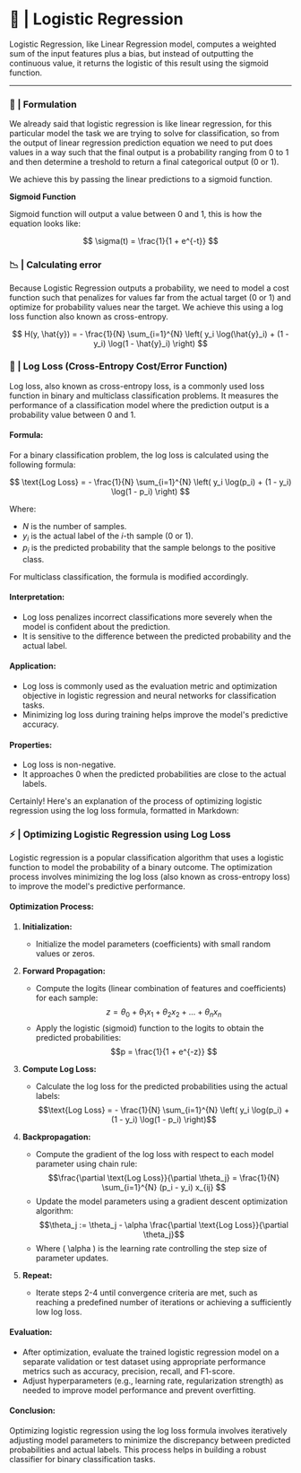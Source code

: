 # 🎨 | Logistic Regression

Logistic Regression, like Linear Regression model, computes a weighted sum of the input features plus a bias, but instead of outputting the continuous value, it returns the logistic of this result using the sigmoid function.

---

### 🧪 | Formulation

We already said that logistic regression is like linear regression, for this particular model the task we are trying to solve for classification, so from the output of linear regression prediction equation we need to put does values in a way such that the final output is a probability ranging from 0 to 1 and then determine a treshold to return a final categorical output (0 or 1).

We achieve this by passing the linear predictions to a sigmoid function.

**Sigmoid Function**

Sigmoid function will output a value between 0 and 1, this is how the equation looks like:

$$
\sigma(t) = \frac{1}{1 + e^{-t}}
$$

### 📉 | Calculating error

Because Logistic Regression outputs a probability, we need to model a cost function such that penalizes for values far from the actual target (0 or 1) and optimize for probability values near the target. We achieve this using a log loss function also known as cross-entropy.

$$
H(y, \hat{y}) = - \frac{1}{N} \sum_{i=1}^{N} \left( y_i \log(\hat{y}_i) + (1 - y_i) \log(1 - \hat{y}_i) \right)
$$


### 📌 | Log Loss (Cross-Entropy Cost/Error Function)

Log loss, also known as cross-entropy loss, is a commonly used loss function in binary and multiclass classification problems. It measures the performance of a classification model where the prediction output is a probability value between 0 and 1.

#### Formula:

For a binary classification problem, the log loss is calculated using the following formula:

$$
\text{Log Loss} = - \frac{1}{N} \sum_{i=1}^{N} \left( y_i \log(p_i) + (1 - y_i) \log(1 - p_i) \right) 
$$

Where:
- $N$ is the number of samples.
- $y_i$ is the actual label of the $i$-th sample (0 or 1).
- $p_i$ is the predicted probability that the sample belongs to the positive class.

For multiclass classification, the formula is modified accordingly.

#### Interpretation:

- Log loss penalizes incorrect classifications more severely when the model is confident about the prediction.
- It is sensitive to the difference between the predicted probability and the actual label.

#### Application:

- Log loss is commonly used as the evaluation metric and optimization objective in logistic regression and neural networks for classification tasks.
- Minimizing log loss during training helps improve the model's predictive accuracy.

#### Properties:

- Log loss is non-negative.
- It approaches 0 when the predicted probabilities are close to the actual labels.

Certainly! Here's an explanation of the process of optimizing logistic regression using the log loss formula, formatted in Markdown:


### ⚡️ | Optimizing Logistic Regression using Log Loss

Logistic regression is a popular classification algorithm that uses a logistic function to model the probability of a binary outcome. The optimization process involves minimizing the log loss (also known as cross-entropy loss) to improve the model's predictive performance.

#### Optimization Process:

1. **Initialization:**
   - Initialize the model parameters (coefficients) with small random values or zeros.

2. **Forward Propagation:**
   - Compute the logits (linear combination of features and coefficients) for each sample:
$$z = \theta_0 + \theta_1 x_1 + \theta_2 x_2 + \ldots + \theta_n x_n$$
   - Apply the logistic (sigmoid) function to the logits to obtain the predicted probabilities:
$$p = \frac{1}{1 + e^{-z}} $$

3. **Compute Log Loss:**
   - Calculate the log loss for the predicted probabilities using the actual labels:
$$\text{Log Loss} = - \frac{1}{N} \sum_{i=1}^{N} \left( y_i \log(p_i) + (1 - y_i) \log(1 - p_i) \right)$$

4. **Backpropagation:**
   - Compute the gradient of the log loss with respect to each model parameter using chain rule:
$$\frac{\partial \text{Log Loss}}{\partial \theta_j} = \frac{1}{N} \sum_{i=1}^{N} (p_i - y_i) x_{ij} $$
   - Update the model parameters using a gradient descent optimization algorithm:
$$\theta_j := \theta_j - \alpha \frac{\partial \text{Log Loss}}{\partial \theta_j}$$
   - Where \( \alpha \) is the learning rate controlling the step size of parameter updates.

5. **Repeat:**
   - Iterate steps 2-4 until convergence criteria are met, such as reaching a predefined number of iterations or achieving a sufficiently low log loss.

#### Evaluation:

- After optimization, evaluate the trained logistic regression model on a separate validation or test dataset using appropriate performance metrics such as accuracy, precision, recall, and F1-score.
- Adjust hyperparameters (e.g., learning rate, regularization strength) as needed to improve model performance and prevent overfitting.

#### Conclusion:

Optimizing logistic regression using the log loss formula involves iteratively adjusting model parameters to minimize the discrepancy between predicted probabilities and actual labels. This process helps in building a robust classifier for binary classification tasks.

